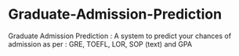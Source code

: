# Graduate-Admission-Prediction
Graduate Admission Prediction : A system to predict your chances of admission as per : GRE, TOEFL, LOR, SOP (text) and GPA
